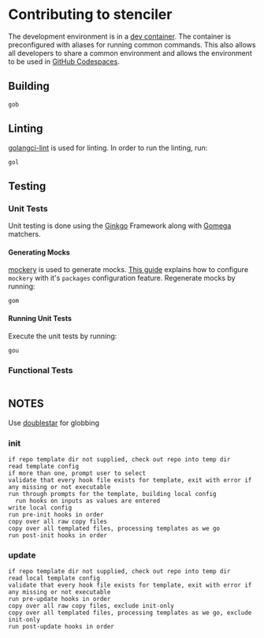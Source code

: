 # Contributing to stenciler

The development environment is in a [dev container](https://containers.dev). The container is preconfigured with aliases
for running common commands. This also allows all developers to share a common environment and allows the environment to
be used in [GitHub Codespaces](https://docs.github.com/en/codespaces).

## Building

```shell
gob
```

## Linting

[golangci-lint](https://golangci-lint.run/) is used for linting. In order to run the linting, run:

```shell
gol
```

## Testing

### Unit Tests

Unit testing is done using the [Ginkgo](https://onsi.github.io/ginkgo/) Framework along with
[Gomega](https://onsi.github.io/gomega/) matchers.

#### Generating Mocks

[mockery](https://vektra.github.io/mockery/latest/) is used to generate mocks.
[This guide](https://vektra.github.io/mockery/latest/features/#packages-configuration) explains how to configure
`mockery` with it's `packages` configuration feature. Regenerate mocks by running:

```shell
gom
```

#### Running Unit Tests

Execute the unit tests by running:

```shell
gou
```

### Functional Tests

```shell
```

## NOTES

Use [doublestar](https://github.com/bmatcuk/doublestar) for globbing

### init

```pseudo
if repo template dir not supplied, check out repo into temp dir
read template config
if more than one, prompt user to select
validate that every hook file exists for template, exit with error if any missing or not executable
run through prompts for the template, building local config
  run hooks on inputs as values are entered
write local config
run pre-init hooks in order
copy over all raw copy files
copy over all templated files, processing templates as we go
run post-init hooks in order
```

### update

```pseudo
if repo template dir not supplied, check out repo into temp dir
read local template config
validate that every hook file exists for template, exit with error if any missing or not executable
run pre-update hooks in order
copy over all raw copy files, exclude init-only
copy over all templated files, processing templates as we go, exclude init-only
run post-update hooks in order
```
